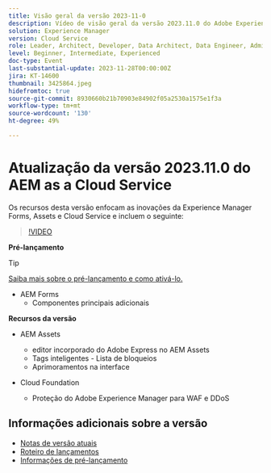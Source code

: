 ```yaml
---
title: Visão geral da versão 2023-11-0
description: Vídeo de visão geral da versão 2023.11.0 do Adobe Experience Manager as a Cloud Service, os recursos desta versão se concentram no Experience Manager Forms, Assets e Cloud Service
solution: Experience Manager
version: Cloud Service
role: Leader, Architect, Developer, Data Architect, Data Engineer, Admin, User
level: Beginner, Intermediate, Experienced
doc-type: Event
last-substantial-update: 2023-11-28T00:00:00Z
jira: KT-14600
thumbnail: 3425864.jpeg
hidefromtoc: true
source-git-commit: 8930660b21b70903e84902f05a2530a1575e1f3a
workflow-type: tm+mt
source-wordcount: '130'
ht-degree: 49%

---
```


# Atualização da versão 2023.11.0 do AEM as a Cloud Service

Os recursos desta versão enfocam as inovações da Experience Manager Forms, Assets e Cloud Service e incluem o seguinte:

>[!VIDEO](https://video.tv.adobe.com/v/3425864/?learn=on)

**Pré-lançamento**

>[!TIP]
>
>[Saiba mais sobre o pré-lançamento e como ativá-lo.](https://experienceleague.adobe.com/docs/experience-manager-cloud-service/content/release-notes/prerelease.html?lang=pt-BR)

* AEM Forms
   * Componentes principais adicionais

**Recursos da versão**

* AEM Assets
   * editor incorporado do Adobe Express no AEM Assets
   * Tags inteligentes - Lista de bloqueios
   * Aprimoramentos na interface

* Cloud Foundation
   * Proteção do Adobe Experience Manager para WAF e DDoS

<!-- Have questions about the release?  Discuss the release in [Experience League Communities](https://adobe.ly/474hr8v) -->

## Informações adicionais sobre a versão

* [Notas de versão atuais](https://experienceleague.adobe.com/docs/experience-manager-cloud-service/content/release-notes/home.html?lang=pt-BR)
* [Roteiro de lançamentos](https://experienceleague.adobe.com/docs/experience-manager-release-information/aem-release-updates/update-releases-roadmap.html?lang=pt-BR)
* [Informações de pré-lançamento](https://experienceleague.adobe.com/docs/experience-manager-cloud-service/content/release-notes/prerelease.html?lang=pt-BR)